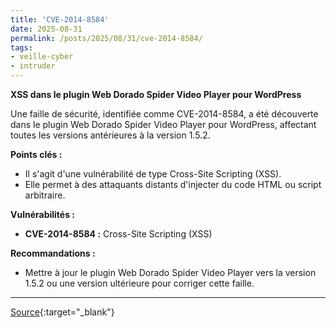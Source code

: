 ```yaml
---
title: 'CVE-2014-8584'
date: 2025-08-31
permalink: /posts/2025/08/31/cve-2014-8584/
tags:
- veille-cyber
- intruder
---
```

**XSS dans le plugin Web Dorado Spider Video Player pour WordPress**

Une faille de sécurité, identifiée comme CVE-2014-8584, a été découverte dans le plugin Web Dorado Spider Video Player pour WordPress, affectant toutes les versions antérieures à la version 1.5.2.

**Points clés :**

*   Il s'agit d'une vulnérabilité de type Cross-Site Scripting (XSS).
*   Elle permet à des attaquants distants d'injecter du code HTML ou script arbitraire.

**Vulnérabilités :**

*   **CVE-2014-8584 :** Cross-Site Scripting (XSS)

**Recommandations :**

*   Mettre à jour le plugin Web Dorado Spider Video Player vers la version 1.5.2 ou une version ultérieure pour corriger cette faille.

---
[Source](https://cvemon.intruder.io/cves/CVE-2014-8584){:target="_blank"}
